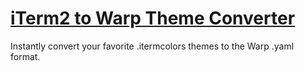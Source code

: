 # [iTerm2 to Warp Theme Converter](https://basicsharp.github.io/iterm2-to-warp-theme-converter/)

Instantly convert your favorite .itermcolors themes to the Warp .yaml format.
